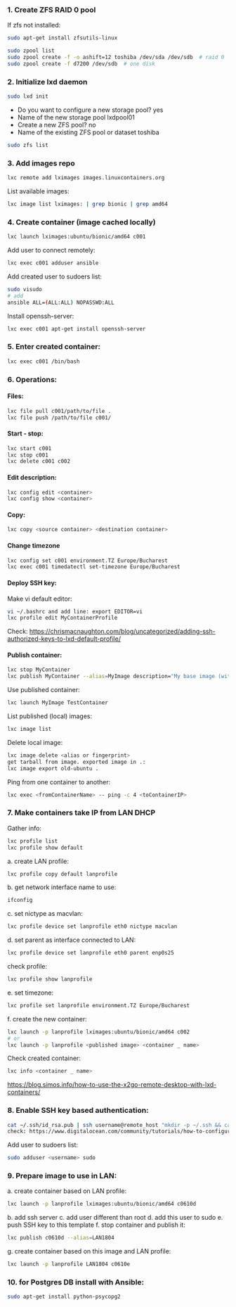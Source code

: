 ### 1. Create ZFS RAID 0 pool
If zfs not installed:
```bash
sudo apt-get install zfsutils-linux
```
```bash
sudo zpool list
sudo zpool create -f -o ashift=12 toshiba /dev/sda /dev/sdb  # raid 0
sudo zpool create -f d7200 /dev/sdb  # one disk
```
### 2. Initialize lxd daemon
```bash
sudo lxd init
```
- Do you want to configure a new storage pool? yes
- Name of the new storage pool  lxdpool01
- Create a new ZFS pool? no
- Name of the existing ZFS pool or dataset toshiba
```bash
sudo zfs list
```
### 3. Add images repo
```bash
lxc remote add lximages images.linuxcontainers.org
```
List available images:
```bash
lxc image list lximages: | grep bionic | grep amd64
```
### 4. Create container (image cached locally)
```bash
lxc launch lximages:ubuntu/bionic/amd64 c001
```
Add user to connect remotely: 
```bash
lxc exec c001 adduser ansible
```
Add created user to sudoers list: 
```bash
sudo visudo
# add 
ansible ALL=(ALL:ALL) NOPASSWD:ALL
```
Install openssh-server:
```bash
lxc exec c001 apt-get install openssh-server
```
### 5. Enter created container:
```bash
lxc exec c001 /bin/bash
```
### 6. Operations:
#### Files:
```bash
lxc file pull c001/path/to/file .
lxc file push /path/to/file c001/
```
#### Start - stop:
```bash
lxc start c001
lxc stop c001
lxc delete c001 c002
```
#### Edit description:
```bash
lxc config edit <container>
lxc config show <container>
```
#### Copy:
```bash
lxc copy <source container> <destination container>
```
#### Change timezone
```bash
lxc config set c001 environment.TZ Europe/Bucharest
lxc exec c001 timedatectl set-timezone Europe/Bucharest
```
#### Deploy SSH key:
Make vi default editor:
```bash
vi ~/.bashrc and add line: export EDITOR=vi
lxc profile edit MyContainerProfile
```
Check: https://chrismacnaughton.com/blog/uncategorized/adding-ssh-authorized-keys-to-lxd-default-profile/

#### Publish container:
```bash
lxc stop MyContainer
lxc publish MyContainer --alias=MyImage description="My base image (with ssh and key)"
```
Use published container:
```bash
lxc launch MyImage TestContainer
```
List published (local) images:
```bash
lxc image list
```
Delete local image:
```bash
lxc image delete <alias or fingerprint>
get tarball from image. exported image in .:
lxc image export old-ubuntu .
```
Ping from one container to another:
```bash
lxc exec <fromContainerName> -- ping -c 4 <toContainerIP>
```
### 7. Make containers take IP from LAN DHCP 
Gather info:
```bash
lxc profile list
lxc profile show default
```
a. create LAN profile: 
```bash
lxc profile copy default lanprofile
```
b. get network interface name to use: 
```bash
ifconfig
```
c. set nictype as macvlan: 
```bash
lxc profile device set lanprofile eth0 nictype macvlan
```
d. set parent as interface connected to LAN: 
```bash
lxc profile device set lanprofile eth0 parent enp0s25
```
check profile: 
```bash
lxc profile show lanprofile
```
e. set timezone:
```bash
lxc profile set lanprofile environment.TZ Europe/Bucharest
```
f. create the new container: 
```bash
lxc launch -p lanprofile lximages:ubuntu/bionic/amd64 c002
# or
lxc launch -p lanprofile <published image> <container _ name>
```
Check created container: 
```bash
lxc info <container _ name>
```
https://blog.simos.info/how-to-use-the-x2go-remote-desktop-with-lxd-containers/

### 8. Enable SSH key based authentication:
```bash
cat ~/.ssh/id_rsa.pub | ssh username@remote_host "mkdir -p ~/.ssh && cat >> ~/.ssh/authorized_keys"
check: https://www.digitalocean.com/community/tutorials/how-to-configure-ssh-key-based-authentication-on-a-linux-server
```
Add user to sudoers list:
```bash
sudo adduser <username> sudo
```
### 9. Prepare image to use in LAN:
a. create container based on LAN profile:
```bash
lxc launch -p lanprofile lximages:ubuntu/bionic/amd64 c0610d
```
b. add ssh server
c. add user different than root
d. add this user to sudo
e. push SSH key to this template
f. stop container and publish it:
```bash
lxc publish c0610d --alias=LAN1804
```
g. create container based on this image and LAN profile:
```bash
lxc launch -p lanprofile LAN1804 c0610e
```
### 10. for Postgres DB install with Ansible:
```bash
sudo apt-get install python-psycopg2
```
